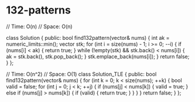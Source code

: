 # 132-patterns

// Time:  O(n)
// Space: O(n)

class Solution {
public:
    bool find132pattern(vector<int>& nums) {
        int ak = numeric_limits<int>::min();
        vector<int> stk;
        for (int i = size(nums) - 1; i >= 0; --i) {
            if (nums[i] < ak) {
                return true;
            }
            while (!empty(stk) && stk.back() < nums[i]) {
                ak = stk.back(), stk.pop_back(); 
            }
            stk.emplace_back(nums[i]);
        }
        return false;
    }
};

// Time:  O(n^2)
// Space: O(1)
class Solution_TLE {
public:
    bool find132pattern(vector<int>& nums) {
        for (int k = 0; k < size(nums); ++k) {
            bool valid = false;
            for (int j = 0; j < k; ++j) {
                if (nums[j] < nums[k]) {
                    valid = true;
                } else if (nums[j] > nums[k]) {
                    if (valid) {
                        return true;
                    }
                }
           }
        }
        return false;
    }
};
